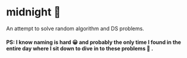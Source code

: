 # midnight 🌃

An attempt to solve random algorithm and DS problems.

#### PS: I know naming is hard 😀 and probably the only time I found in the entire day where I sit down to dive in to these problems 🥱 .
